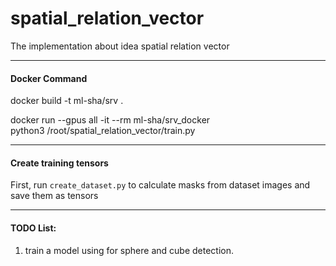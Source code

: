# spatial_relation_vector
The implementation about idea spatial relation vector

---
#### Docker Command

docker build -t ml-sha/srv .

docker run --gpus all -it --rm ml-sha/srv_docker \
    python3 /root/spatial_relation_vector/train.py

---
#### Create training tensors
First, run `create_dataset.py` to calculate masks from dataset images and save them as tensors

---
#### TODO List:
1. train a model using for sphere and cube detection.

